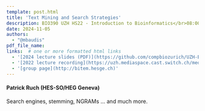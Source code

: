 ```yaml
---
template: post.html
title: 'Text Mining and Search Strategies'
description: BIO390 UZH HS22 - Introduction to Bioinformatics</br>08:00-09:45 @ UZH Irchel Y03-G-85
date: 2024-11-05
authors:
  - "@mbaudis"
pdf_file_name:
links:  # one or more formatted html links
  - '[2024 lecture slides (PDF)](https://github.com/compbiozurich/UZH-BIO390/raw/main/course-material/2024-11-05___Patrick-Ruch__Text-Mining__UZH-BIO390-HS24-lecture-08.pdf)'
  - '[2022 lecture recording](https://uzh.mediaspace.cast.switch.ch/media/Introduction+to+Bioinformatics+-+Lecture+09A+Text+Mining/0_lyog8bfh)'
  - '[group page](http://bitem.hesge.ch)'
---
```


#### Patrick Ruch (HES-SO/HEG Geneva)

Search engines, stemming, NGRAMs ... and much more.
